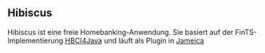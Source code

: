 ## Hibiscus

Hibiscus ist eine freie Homebanking-Anwendung.
Sie basiert auf der FinTS-Implementierung [HBCI4Java](https://github.com/hbci4j/hbci4java) und läuft als Plugin in [Jameica](https://willuhn.github.io/hibiscus/)
